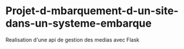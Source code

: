 # Projet-d-mbarquement-d-un-site-dans-un-systeme-embarque
Realisation d'une api de gestion des medias avec Flask
